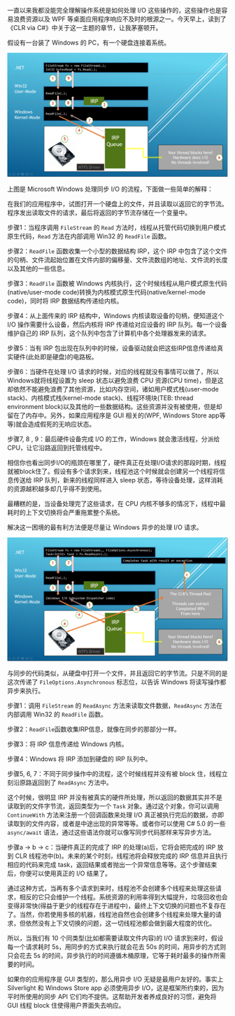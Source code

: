 一直以来我都没能完全理解操作系统是如何处理 I/O 这些操作的，这些操作也是容易浪费资源以及 WPF 等桌面应用程序响应不及时的根源之一。今天早上，读到了《CLR via C#》中关于这一主题的章节，让我茅塞顿开。

假设有一台装了 Windows 的 PC，有一个硬盘连接着系统。

![同步流程](../file/2013/10/windows-sync-process.png)

上图是 Microsoft Windows 处理同步 I/O 的流程，下面做一些简单的解释：

在我们的应用程序中，试图打开一个硬盘上的文件，并且读取以返回它的字节流。程序发出读取文件的请求，最后将返回的字节流存储在一个变量中。

步骤1：当程序调用 `FileStream` 的 `Read` 方法时，线程从托管代码切换到用户模式原生代码，`Read` 方法在内部调用 Win32 的 `ReadFile` 函数。

步骤2：`ReadFile` 函数收集一个小型的数据结构 IRP，这个 IRP 中包含了这个文件的句柄、文件流起始位置在文件内部的偏移量、文件流数组的地址、文件流的长度以及其他的一些信息。

步骤3：`ReadFile` 函数被 Windows 内核执行，这个时候线程从用户模式原生代码(native/user-mode code)转换为内核模式原生代码(native/kernel-mode code)，同时将 IRP 数据结构传递给内核。

步骤4：从上面传来的 IRP 结构中，Windows 内核读取设备的句柄，便知道这个 I/O 操作需要什么设备，然后内核将 IRP 传递给对应设备的 IRP 队列。每一个设备维护自己的 IRP 队列，这个队列中包含了计算机中各个处理器发来的请求。

步骤5：当有 IRP 包出现在队列中的时候，设备驱动就会把这些IRP信息传递给真实硬件(此处即是硬盘)的电路板。

步骤6：当硬件在处理 I/O 请求的时候，对应的线程就没有事情可以做了，所以Windows就将线程设置为 sleep 状态以避免浪费 CPU 资源(CPU time)，但是这却依然不能避免浪费了其他资源，比如内存空间，诸如用户模式栈(user-mode stack)、内核模式栈(kernel-mode stack)、线程环境块(TEB: thread environment block)以及其他的一些数据结构。这些资源并没有被使用，但是却留在了内存中。另外，如果应用程序是 GUI 相关的(WPF, Windows Store app等等)就会造成假死的无响应状态。

步骤7, 8 , 9：最后硬件设备完成 I/O 的工作，Windows 就会激活线程，分派给 CPU，让它沿路返回到托管线程中。

相信你也看出同步I/O的瓶颈在哪里了，硬件真正在处理I/O请求的那段时期，线程就被block住了。假设有多个请求到来，线程池这个时候就会创建另一个线程将信息传送给 IRP 队列，新来的线程同样进入 sleep 状态，等待设备处理，这样消耗的资源越积越多却几乎得不到使用。

最糟糕的是，当设备处理完了这些请求，在 CPU 内核不够多的情况下，线程中最耗时的上下文切换将会严重拖累整个系统。

解决这一困境的最有利方法便是尽量让 Windows 异步的处理 I/O 请求。

![异步流程](../file/2013/10/windows-async-process.png)

与同步的代码类似，从硬盘中打开一个文件，并且返回它的字节流。只是不同的是这次传递了 `FileOptions.Asynchronous` 标志位，以告诉 Windows 将读写操作都异步来执行。

步骤1：调用 `FileStream` 的 `ReadAsync` 方法来读取文件数据，`ReadAsync` 方法在内部调用 Win32 的 `ReadFile` 函数。

步骤2：`ReadFile`函数收集IRP信息，就像在同步的那部分一样。

步骤3：将 IRP 信息传递给 Windows 内核。

步骤4：Windows 将 IRP 添加到硬盘的 IRP 队列中。

步骤5, 6, 7：不同于同步操作中的流程，这个时候线程并没有被 block 住，线程立刻沿原路返回到了 `ReadAsync` 方法中。

这个时候，很明显 IRP 并没有被真实的硬件所处理，所以返回的数据其实并不是读取到的文件字节流，返回类型为一个 `Task` 对象。通过这个对象，你可以调用 `ContinueWith` 方法来注册一个回调函数来处理 I/O 真正被执行完后的数据，亦即读取到的文件内容，或者是中途出现的异常等等。或者你可以使用 C# 5.0 的一些  `async/await` 语法，通过这些语法你就可以像写同步代码那样来写异步方法。

步骤a → b → c：当硬件真正的完成了 IRP 的处理(a)后，它将会把完成的 IRP 放到 CLR 线程池中(b)。未来的某个时刻，线程池将会释放完成的 IRP 信息并且执行相应的代码来完成 task，返回结果或者抛出一个异常信息等等。这个步骤结束后，你便可以使用真正的 I/O 结果了。

通过这种方式，当再有多个请求到来时，线程池不会创建多个线程来处理这些请求，相反的它只会维护一个线程。系统资源的利用率得到大幅提升，垃圾回收也会变得非常快(得益于更少的线程存在于进程中)，最终上下文切换的问题也不复存在了。当然，你若使用多核的机器，线程池自然也会创建多个线程来处理大量的请求，但依然没有上下文切换的问题，这一切线程池都会做到最大程度的优化。

所以，当我们有 10 个同类型(比如都需要读取文件内容)的 I/O 请求到来时，假设每一个请求耗时 5s，用同步的方式来执行就会花去 50s 的时间，用异步的方式则只会花去 5s 的时间，异步执行的时间遵循木桶原理，它等于耗时最多的操作所需要的时间。

如果你的应用程序是 GUI 类型的，那么用异步 I/O 无疑是最用户友好的。事实上 Silverlight 和 Windows Store app 必须使用异步 I/O，这是框架所约束的，因为平时所使用的同步 API 它们均不提供。这帮助开发者养成良好的习惯，避免将 GUI 线程 block 住使得用户界面失去响应。